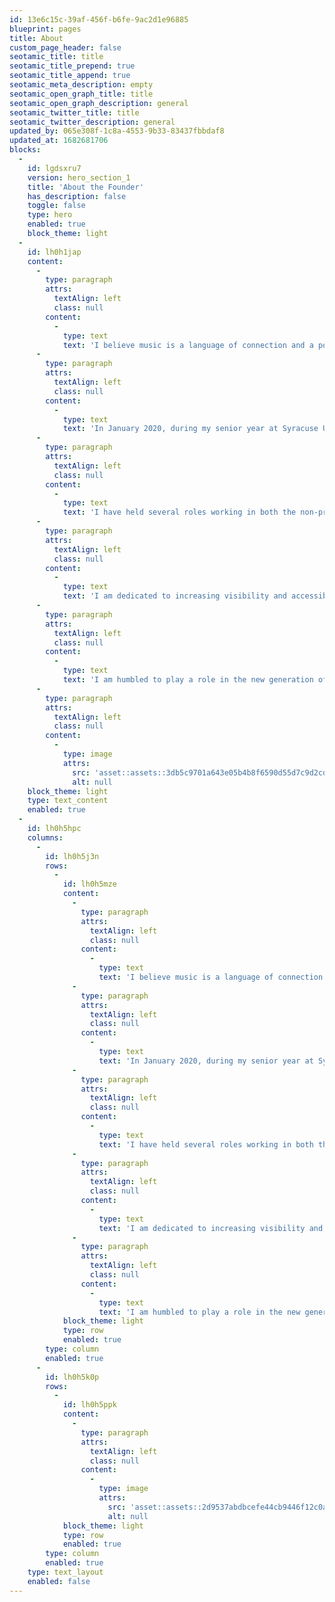 ```yaml
---
id: 13e6c15c-39af-456f-b6fe-9ac2d1e96885
blueprint: pages
title: About
custom_page_header: false
seotamic_title: title
seotamic_title_prepend: true
seotamic_title_append: true
seotamic_meta_description: empty
seotamic_open_graph_title: title
seotamic_open_graph_description: general
seotamic_twitter_title: title
seotamic_twitter_description: general
updated_by: 065e308f-1c8a-4553-9b33-83437fbbdaf8
updated_at: 1682681706
blocks:
  -
    id: lgdsxru7
    version: hero_section_1
    title: 'About the Founder'
    has_description: false
    toggle: false
    type: hero
    enabled: true
    block_theme: light
  -
    id: lh0h1jap
    content:
      -
        type: paragraph
        attrs:
          textAlign: left
          class: null
        content:
          -
            type: text
            text: 'I believe music is a language of connection and a powerful tool to spread waves of change.'
      -
        type: paragraph
        attrs:
          textAlign: left
          class: null
        content:
          -
            type: text
            text: 'In January 2020, during my senior year at Syracuse University where I studied the music business in the Bandier Program, I founded The Eyes & Ears Agency. Here, I discovered the opportunity to marry my passion for music with my love of social impact work.'
      -
        type: paragraph
        attrs:
          textAlign: left
          class: null
        content:
          -
            type: text
            text: 'I have held several roles working in both the non-profit (Global Inheritance) and for-profit (Nvak Collective) sectors of the industry, amplifying creative activism and supporting the careers of female, non-binary, and LGBTQ+ artists in emerging markets respectively. I bring both these perspectives to my work at The Eyes & Ears Agency, creating social impact partnerships that are scalable, impactful, and educational.'
      -
        type: paragraph
        attrs:
          textAlign: left
          class: null
        content:
          -
            type: text
            text: 'I am dedicated to increasing visibility and accessibility to social impact resources within the music and entertainment industries.'
      -
        type: paragraph
        attrs:
          textAlign: left
          class: null
        content:
          -
            type: text
            text: 'I am humbled to play a role in the new generation of artist-activists who are directly engaged in the change they want to see in the world.'
      -
        type: paragraph
        attrs:
          textAlign: left
          class: null
        content:
          -
            type: image
            attrs:
              src: 'asset::assets::3db5c9701a643e05b4b8f6590d55d7c9d2cd588a-1000x800.jpeg'
              alt: null
    block_theme: light
    type: text_content
    enabled: true
  -
    id: lh0h5hpc
    columns:
      -
        id: lh0h5j3n
        rows:
          -
            id: lh0h5mze
            content:
              -
                type: paragraph
                attrs:
                  textAlign: left
                  class: null
                content:
                  -
                    type: text
                    text: 'I believe music is a language of connection and a powerful tool to spread waves of change.'
              -
                type: paragraph
                attrs:
                  textAlign: left
                  class: null
                content:
                  -
                    type: text
                    text: 'In January 2020, during my senior year at Syracuse University where I studied the music business in the Bandier Program, I founded The Eyes & Ears Agency. Here, I discovered the opportunity to marry my passion for music with my love of social impact work.'
              -
                type: paragraph
                attrs:
                  textAlign: left
                  class: null
                content:
                  -
                    type: text
                    text: 'I have held several roles working in both the non-profit (Global Inheritance) and for-profit (Nvak Collective) sectors of the industry, amplifying creative activism and supporting the careers of female, non-binary, and LGBTQ+ artists in emerging markets respectively. I bring both these perspectives to my work at The Eyes & Ears Agency, creating social impact partnerships that are scalable, impactful, and educational.'
              -
                type: paragraph
                attrs:
                  textAlign: left
                  class: null
                content:
                  -
                    type: text
                    text: 'I am dedicated to increasing visibility and accessibility to social impact resources within the music and entertainment industries.'
              -
                type: paragraph
                attrs:
                  textAlign: left
                  class: null
                content:
                  -
                    type: text
                    text: 'I am humbled to play a role in the new generation of artist-activists who are directly engaged in the change they want to see in the world.'
            block_theme: light
            type: row
            enabled: true
        type: column
        enabled: true
      -
        id: lh0h5k0p
        rows:
          -
            id: lh0h5ppk
            content:
              -
                type: paragraph
                attrs:
                  textAlign: left
                  class: null
                content:
                  -
                    type: image
                    attrs:
                      src: 'asset::assets::2d9537abdbcefe44cb9446f12c0a4604.jpeg'
                      alt: null
            block_theme: light
            type: row
            enabled: true
        type: column
        enabled: true
    type: text_layout
    enabled: false
---
```

